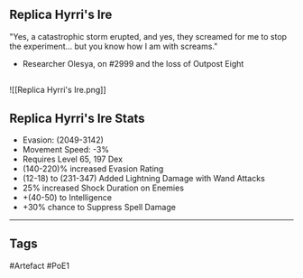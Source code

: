 ## Replica Hyrri's Ire
"Yes, a catastrophic storm erupted, and yes, they screamed for me
to stop the experiment... but you know how I am with screams."
- Researcher Olesya, on #2999 and the loss of Outpost Eight
##
![[Replica Hyrri's Ire.png]]
## Replica Hyrri's Ire Stats
- Evasion: (2049-3142)
- Movement Speed: -3%
- Requires Level 65, 197 Dex
- (140-220)% increased Evasion Rating
- (12-18) to (231-347) Added Lightning Damage with Wand Attacks
- 25% increased Shock Duration on Enemies
- +(40-50) to Intelligence
- +30% chance to Suppress Spell Damage


---
## Tags
#Artefact
#PoE1
